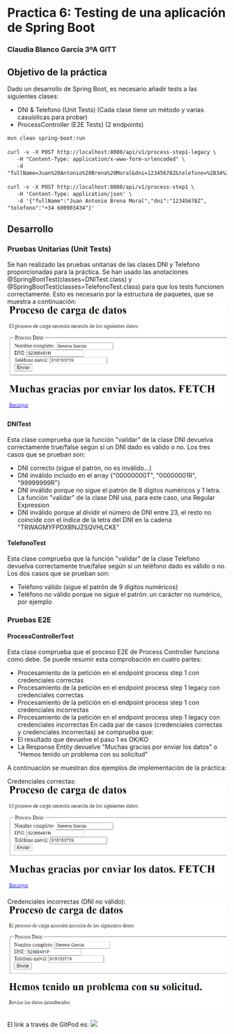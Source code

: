 # Practica 6: Testing de una aplicación de Spring Boot
### Claudia Blanco García 3ºA GITT

## Objetivo de la práctica

Dado un desarrollo de Spring Boot, es necesario añadir tests a las siguientes clases:

- DNI & Telefono (Unit Tests) (Cada clase tiene un método y varias casuísticas para probar)
- ProcessController (E2E Tests) (2 endpoints)

```
mvn clean spring-boot:run

curl -v -X POST http://localhost:8080/api/v1/process-step1-legacy \
   -H "Content-Type: application/x-www-form-urlencoded" \
   -d "fullName=Juan%20Antonio%20Brena%20Moral&dni=12345678Z&telefono=%2B34%20600903434"

curl -v -X POST http://localhost:8080/api/v1/process-step1 \
   -H 'Content-Type: application/json' \
   -d '{"fullName":"Juan Antonio Brena Moral","dni":"12345678Z", "telefono":"+34 600903434"}'
```

## Desarrollo

### Pruebas Unitarias (Unit Tests)
Se han realizado las pruebas unitarias de las clases DNI y Telefono proporcionadas para la práctica.
Se han usado las anotaciones @SpringBootTest(classes=DNITest.class) y @SpringBootTest(classes=TelefonoTest.class) para que los tests funcionen correctamente.
Esto es necesario por la estructura de paquetes, que se muestra a continuación:
![img.png](img.png)

#### DNITest
Esta clase comprueba que la función "validar" de la clase DNI devuelva correctamente true/false según si un DNI dado es válido o no.
Los tres casos que se prueban son:
- DNI correcto (sigue el patrón, no es inválido...)
- DNI inválido incluido en el array {"00000000T", "00000001R", "99999999R"}
- DNI inválido porque no sigue el patrón de 8 dígitos numéricos y 1 letra. La función "validar" de la clase DNI usa, para este caso, una Regular Expression
- DNI inválido porque al dividir el número de DNI entre 23, el resto no coincide con el índice de la letra del DNI en la cadena "TRWAGMYFPDXBNJZSQVHLCKE"

#### TelefonoTest
Esta clase comprueba que la función "validar" de la clase Telefono devuelva correctamente true/false según si un teléfono dado es válido o no.
Los dos casos que se prueban son:
- Teléfono válido (sigue el patrón de 9 dígitos numéricos)
- Teléfono no válido porque no sigue el patrón: un carácter no numérico, por ejemplo

### Pruebas E2E

#### ProcessControllerTest
Esta clase comprueba que el proceso E2E de Process Controller funciona como debe. 
Se puede resumir esta comprobación en cuatro partes:
- Procesamiento de la petición en el endpoint process step 1 con credenciales correctas
- Procesamiento de la petición en el endpoint process step 1 legacy con credenciales correctas
- Procesamiento de la petición en el endpoint process step 1 con credenciales incorrectas
- Procesamiento de la petición en el endpoint process step 1 legacy con credenciales incorrectas
En cada par de casos (credenciales correctas y credenciales incorrectas) se comprueba que:
- El resultado que devuelve el paso 1 es OK/KO
- La Response Entity devuelve "Muchas gracias por enviar los datos" o "Hemos tenido un problema con su solicitud"

A continuación se muestran dos ejemplos de implementación de la práctica:

Credenciales correctas:
![img.png](img.png)

Credenciales incorrectas (DNI no válido):
![img_1.png](img_1.png)


El link a través de GitPod es:
[![](https://gitpod.io/button/open-in-gitpod.svg)](https://gitpod.io/#https://github.com/201905597/practica-6-test)
